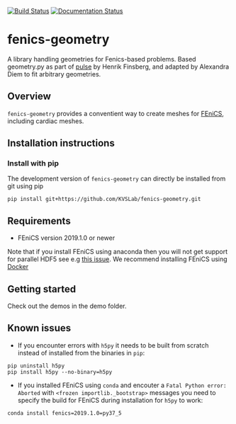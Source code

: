[![Build Status](https://travis-ci.org/ComputationalPhysiology/fenics-geometry.svg?branch=master)](https://travis-ci.org/ComputationalPhysiology/fenics-geometry) [![Documentation Status](https://readthedocs.org/projects/fenics-geometry/badge/?version=latest)](https://fenics-geometry.readthedocs.io/en/latest/?badge=latest)


# fenics-geometry

A library handling geometries for Fenics-based problems. Based geometry.py as part of [pulse](https://github.com/ComputationalPhysiology/pulse) by Henrik Finsberg, and adapted by Alexandra Diem to fit arbitrary geometries.

## Overview

`fenics-geometry` provides a conventient way to create meshes for [FEniCS](https://fenicsproject.org), including cardiac meshes.

## Installation instructions

### Install with pip

<!--
`fenics-geometry` can be installed directly from [PyPI](https://pypi.org/project/fenics-geometry/)
```
pip install fenics-geometry
```
-->
The development version of `fenics-geometry` can directly be installed from git using pip
```
pip install git+https://github.com/KVSLab/fenics-geometry.git
```

<!--
### Install with conda
You can also install the package using `conda`
```
conda install -c conda-forge fenics-geometry
```
-->

<!--
### Docker
It is also possible to use Docker. There is a prebuilt docker image
using FEniCS 2019.1.0, Python3.6 and `fenics-geometry`. You can get it by typing
```
docker pull akdiem/fenics-geometry:latest
```
-->

## Requirements

* FEniCS version 2019.1.0 or newer

Note that if you install FEniCS using anaconda then you will not get support for parallel HDF5
see e.g [this issue](https://github.com/conda-forge/hdf5-feedstock/issues/51). We recommend installing FEniCS using [Docker](https://fenicsproject.org/download/)

## Getting started

Check out the demos in the demo folder.

<!--
## Automated test

Test are provided in the folder [`tests`](tests). You can run the test
with `pytest`
```
python -m pytest tests -vv
```
-->

<!--
## Documentation

Documentation can be found at [kvslab.github.io/fenics-geometry](https://kvslab.github.io/fenics-geometry)
-->

## Known issues

* If you encounter errors with `h5py` it needs to be built from scratch instead of installed from the binaries in `pip`:
```
pip uninstall h5py
pip install h5py --no-binary=h5py
```
* If you installed FEniCS using `conda` and encouter a `Fatal Python error: Aborted` with `<frozen importlib._bootstrap>` messages you need to specify the build for FEniCS during installation for `h5py` to work:
```
conda install fenics=2019.1.0=py37_5
```
